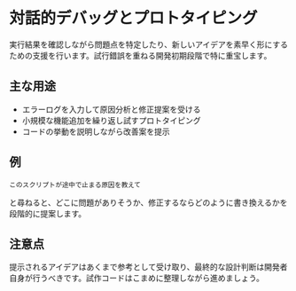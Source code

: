 # 対話的デバッグとプロトタイピング

実行結果を確認しながら問題点を特定したり、新しいアイデアを素早く形にするための支援を行います。試行錯誤を重ねる開発初期段階で特に重宝します。

## 主な用途
- エラーログを入力して原因分析と修正提案を受ける
- 小規模な機能追加を繰り返し試すプロトタイピング
- コードの挙動を説明しながら改善案を提示

## 例
```
このスクリプトが途中で止まる原因を教えて
```
と尋ねると、どこに問題がありそうか、修正するならどのように書き換えるかを段階的に提案します。

## 注意点
提示されるアイデアはあくまで参考として受け取り、最終的な設計判断は開発者自身が行うべきです。試作コードはこまめに整理しながら進めましょう。
